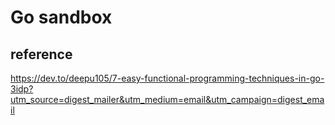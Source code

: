 # Go sandbox




## reference

https://dev.to/deepu105/7-easy-functional-programming-techniques-in-go-3idp?utm_source=digest_mailer&utm_medium=email&utm_campaign=digest_email
